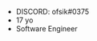- DISCORD: ofsik#0375
- 17 yo
- Software Engineer

<!---
ofsik777/ofsik777 is a ✨ special ✨ repository because its `README.md` (this file) appears on your GitHub profile.
You can click the Preview link to take a look at your changes.
--->
